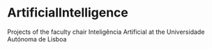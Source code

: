 # ArtificialIntelligence
Projects of the faculty chair Inteligência Artificial at the Universidade Autónoma de Lisboa
